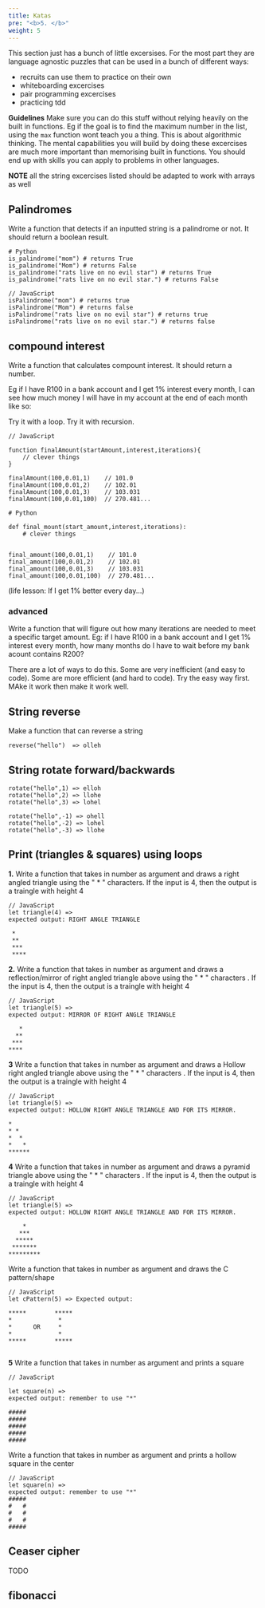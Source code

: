 ```yaml
---
title: Katas
pre: "<b>5. </b>"
weight: 5
---
```


This section just has a bunch of little excersises. For the most part they are language agnostic puzzles that can be used in a bunch of different ways:

- recruits can use them to practice on their own
- whiteboarding excercises
- pair programming excercises
- practicing tdd

**Guidelines**
Make sure you can do this stuff without relying heavily on the built in functions. Eg if the goal is to find the maximum number in the list, using the `max` function wont teach you a thing. This is about algorithmic thinking. The mental capabilities you will build by doing these excercises are much more important than memorising built in functions. You should end up with skills you can apply to problems in other languages.

**NOTE** all the string excercises listed should be adapted to work with arrays as well

## Palindromes

Write a function that detects if an inputted string is a palindrome or not. It should return a boolean result.

```
# Python
is_palindrome("mom") # returns True
is_palindrome("Mom") # returns False
is_palindrome("rats live on no evil star") # returns True
is_palindrome("rats live on no evil star.") # returns False
```

```
// JavaScript
isPalindrome("mom") # returns true
isPalindrome("Mom") # returns false
isPalindrome("rats live on no evil star") # returns true
isPalindrome("rats live on no evil star.") # returns false
```

## compound interest

Write a function that calculates compount interest. It should return a number.

Eg if I have R100 in a bank account and I get 1% interest every month, I can see how much money I will have in my account at the end of each month like so:

Try it with a loop. Try it with recursion.

```
// JavaScript

function finalAmount(startAmount,interest,iterations){
    // clever things
}

finalAmount(100,0.01,1)    // 101.0
finalAmount(100,0.01,2)    // 102.01
finalAmount(100,0.01,3)    // 103.031
finalAmount(100,0.01,100)  // 270.481...
```

```
# Python

def final_mount(start_amount,interest,iterations):
    # clever things


final_amount(100,0.01,1)    // 101.0
final_amount(100,0.01,2)    // 102.01
final_amount(100,0.01,3)    // 103.031
final_amount(100,0.01,100)  // 270.481...
```

(life lesson: If I get 1% better every day...)

### advanced

Write a function that will figure out how many iterations are needed to meet a specific target amount. Eg: if I have R100 in a bank account and I get 1% interest every month, how many months do I have to wait before my bank acount contains R200?

There are a lot of ways to do this. Some are very inefficient (and easy to code). Some are more efficient (and hard to code). Try the easy way first. MAke it work then make it work well.

## String reverse

Make a function that can reverse a string

```
reverse("hello")  => olleh
```

## String rotate forward/backwards

```
rotate("hello",1) => elloh
rotate("hello",2) => llohe
rotate("hello",3) => lohel

rotate("hello",-1) => ohell
rotate("hello",-2) => lohel
rotate("hello",-3) => llohe
```

## Print (triangles & squares) using loops

**1.**
 Write a function that takes in number as argument and draws a right angled triangle  using the " * " characters. If the input is 4, then the output is a traingle with height 4

 
```
// JavaScript
let triangle(4) => 
expected output: RIGHT ANGLE TRIANGLE
 
 *
 **         
 ***              
 ****
```

**2.**
Write a function that takes in number as argument and draws a reflection/mirror of right angled triangle above using the " * " characters . If the input is 4, then the output is a traingle with height 4
```
// JavaScript
let triangle(5) => 
expected output: MIRROR OF RIGHT ANGLE TRIANGLE

   *
  **              
 ***
****
```
**3**
Write a function that takes in number as argument and draws a Hollow right angled triangle above using the " * " characters . If the input is 4, then the output is a traingle with height 4

```
// JavaScript
let triangle(5) => 
expected output: HOLLOW RIGHT ANGLE TRIANGLE AND FOR ITS MIRROR.      

*
* *
*  *
*   *
******
```
**4** 
Write a function that takes in number as argument and draws a pyramid triangle above using the " * " characters . If the input is 4, then the output is a traingle with height 4
```
// JavaScript
let triangle(5) => 
expected output: HOLLOW RIGHT ANGLE TRIANGLE AND FOR ITS MIRROR.      
    
    *
   ***
  *****
 *******  
*********
```

Write a function that takes in number as argument and draws the C pattern/shape
```
// JavaScript
let cPattern(5) => Expected output:

*****        *****
*             *
*      OR     * 
*             *
*****        *****


``` 
**5**
Write a function that takes in number as argument and prints a square
```
// JavaScript

let square(n) => 
expected output: remember to use "*" 

#####
#####
#####
#####
#####
```

Write a function that takes in number as argument and prints a hollow square in the center
```
// JavaScript
let square(n) => 
expected output: remember to use "*" 
#####
#   #
#   #
#   #
#####
```
## Ceaser cipher

TODO
             
## fibonacci


